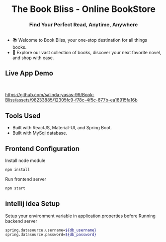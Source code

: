<h1 align="center">The Book Bliss - Online BookStore</h1>

<h3 align="center">Find Your Perfect Read, Anytime, Anywhere</h3>

##

- 📚 Welcome to Book Bliss, your one-stop destination for all things books.
- 🛒 Explore our vast collection of books, discover your next favorite novel, and shop with ease.

## Live App Demo
<br/>



https://github.com/salinda-yasas-99/Book-Bliss/assets/98233885/12305fc9-f78c-4f5c-877b-ea18915fa16b




## Tools Used
- Built with ReactJS, Material-UI, and Spring Boot.
- Built with MySql database.


## Frontend Configuration

Install node module
```bash
npm install
```
Run frontend server
```bash
npm start
```


## intellij idea Setup
Setup your environment variable in application.properties before Running backend server 
```bash
spring.datasource.username=${db_username}
spring.datasource.password=${db_password}
```
